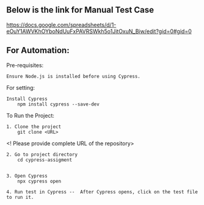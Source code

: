 Below is the link for Manual Test Case
---------------------------------------

https://docs.google.com/spreadsheets/d/1-eOuY1AWVKhOYboNdUuFxPAVRSWkh5o1JitOxuN_Biw/edit?gid=0#gid=0


For Automation:
---------------
Pre-requisites:
    
    Ensure Node.js is installed before using Cypress.
           
For setting:

    Install Cypress
        npm install cypress --save-dev

To Run the Project:

    1. Clone the project
        git clone <URL>
<! Please provide complete URL of the repository>

    2. Go to project directory
        cd cypress-assigment


    3. Open Cypress
        npx cypress open

    4. Run test in Cypress --  After Cypress opens, click on the test file to run it.


